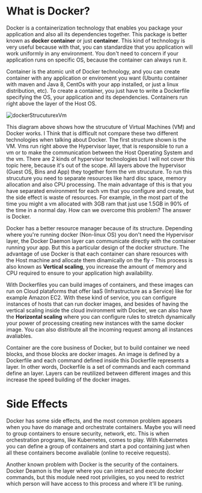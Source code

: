 # **What is Docker?**

Docker is a containerization technology that enables you package your application and also all its dependencies together. This package is better known as **docker container** or just **container**. This kind of technology is very useful because with that, you can standardize that you application will work uniformly in any environment. You don't need to concern if your application runs on specific OS, because the container can always run it.

Container is the atomic unit of Docker technology, and you can create container with any application or enviroment you want (Ubuntu container with maven and Java 8, CentOs with your app installed, or just a linux distribution, etc). To create a container, you just have to write a Dockerfile specifying the OS, your application and its dependencies. Containers run right above the layer of the Host OS.

![dockerStrucuturexVm](https://github.com/systane/courses/blob/master/docker/DockerxVm.jpg)

This diagram above shows how the strucuture of Virtual Machines (VM) and Docker works. I Think that is difficult not compare these two different technologies when talking about Docker. The first structure shown is the VM. Vms run right above the Hypervisor layer, that is responsible to run a vm or to make the communication between the Host Operating System and the vm. There are 2 kinds of hypervisor technologies but I will not cover this topic here, because it's out of the scope. All layers above the hypervisor (Guest OS, Bins and App) they together form the vm strucuture. To run this strucuture you need to separate resources like hard disc space, memory allocation and also CPU processing. The main advantage of this is that you have separated environment for each vm that you configure and create, but the side effect is waste of resources. For example, in the most part of the time you might a vm allocated with 3GB ram that just use 1.5GB in 90% of the time in a normal day. How can we overcome this problem? The answer is Docker.

Docker has a better resource manager because of its structure. Depending where you're running docker (Non-linux OS) you don't need the Hypervisor layer, the Docker Daemon layer can communicate directly with the container running your app. But this a particular design of the docker structure. The advantage of use Docker is that each container can share resources with the Host machine and allocate them dinamically on the fly - This process is also known as **Vertical scaling**, you increase the amount of memory and CPU required to ensure to your application high availability.

With Dockerfiles you can build images of containers, and these images can run on Cloud plataforms that offer IaaS (Infrastructure  as a Service) like for example Amazon EC2. With these kind of service, you can configure instances of hosts that can run docker images, and besides of having the vertical scaling inside the cloud invironment with Docker, we can also have the **Horizontal scaling** where you can configure rules to stretch dynamically your power of processing creating new instances with the same docker image. You can also distribute all the incoming request among all instances avaliables.

Container are the core business of Docker, but to build container we need blocks, and those blocks are docker images. An image is defined by a Dockerfile and each command defined inside this Dockerfile represents a layer. In other words, Dockerfile is a set of commands and each command define an layer. Layers can be reutilized between different images and this increase the speed building of the docker images.

# **Side Effects**
Docker has some side effects, and the most common problem appears when you have do manage and orchestrate containers. Maybe you will need to group containers to ensure security, network, etc. This is when orchestration programs, like Kubernetes, comes to play. With Kubernetes you can define a group of containers and start a pod containing just when all these containers become avaliable (online to receive requests).

Another known problem with Docker is the security of the containers. Docker Deamon is the layer where you can interact and execute docker commands, but this module need root priviligies, so you need to restrict which person will have access to this process and where it'll be runing.
